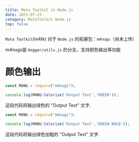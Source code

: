```yaml
---
title: Mata Toolkit in Node.js
date: 2023-07-23
category: MataToolkit Node.js
top: false
---
```

```Mata Toolkit```(m4tk) 对于 ```Node.js``` 的拓展包：```m4nugs```（尚未上传）

m4nugs是 ```Hogger/utils.js``` 的分支，支持颜色输出等功能

<!--more-->
# 颜色输出

```js
const M4NU = require("m4nugs");

console.log(M4NU.Colorize('Output Text','GREEN'));
```
这段代码将输出绿色的 "Output Text" 文字.

```js
const M4NU = require("m4nugs");

console.log(M4NU.Colorize('Output Text','GREEN BOLD'));
```
这段代码将输出绿色加粗的 "Output Text" 文字.
